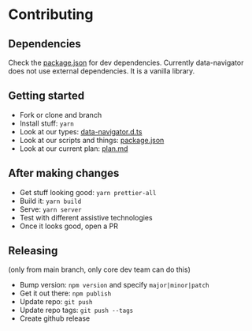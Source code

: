 # Contributing

## Dependencies

Check the [package.json](./package.json) for dev dependencies. Currently data-navigator does not use external dependencies. It is a vanilla library.

## Getting started

-   Fork or clone and branch
-   Install stuff: `yarn`
-   Look at our types: [data-navigator.d.ts](./data-navigator.d.ts)
-   Look at our scripts and things: [package.json](./package.json)
-   Look at our current plan: [plan.md](./plan.md)

## After making changes

-   Get stuff looking good: `yarn prettier-all`
-   Build it: `yarn build`
-   Serve: `yarn server`
-   Test with different assistive technologies
-   Once it looks good, open a PR

## Releasing

(only from main branch, only core dev team can do this)

-   Bump version: `npm version` and specify `major|minor|patch`
-   Get it out there: `npm publish`
-   Update repo: `git push`
-   Update repo tags: `git push --tags`
-   Create github release
